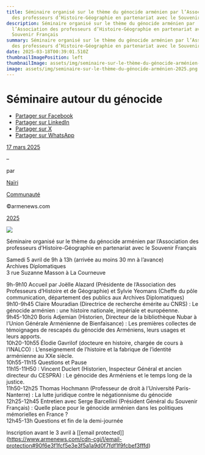 ```yaml
---
title: Séminaire organisé sur le thème du génocide arménien par l’Association
  des professeurs d’Histoire-Géographie en partenariat avec le Souvenir Français
description: Séminaire organisé sur le thème du génocide arménien par
  l’Association des professeurs d’Histoire-Géographie en partenariat avec le
  Souvenir Français
summary: Séminaire organisé sur le thème du génocide arménien par l’Association
  des professeurs d’Histoire-Géographie en partenariat avec le Souvenir Français
date: 2025-03-18T00:39:01.510Z
thumbnailImagePosition: left
thumbnailImage: assets/img/seminaire-sur-le-thème-du-génocide-arménien-2025.png
image: assets/img/seminaire-sur-le-thème-du-génocide-arménien-2025.png
---
```

<!--StartFragment-->

# Séminaire autour du génocide

* [Partager sur Facebook](https://www.facebook.com/sharer/sharer.php?u=https%3A%2F%2Fwww.armenews.com%2Fseminaire-autour-du-genocide%2F&title=S%C3%A9minaire%20autour%20du%20g%C3%A9nocide)
* [Partager sur LinkedIn](https://www.linkedin.com/shareArticle?mini=true&url=https%3A%2F%2Fwww.armenews.com%2Fseminaire-autour-du-genocide%2F&title=S%C3%A9minaire%20autour%20du%20g%C3%A9nocide)
* [Partager sur X](https://x.com/share?url=https%3A%2F%2Fwww.armenews.com%2Fseminaire-autour-du-genocide%2F&text=S%C3%A9minaire%20autour%20du%20g%C3%A9nocide)
* [Partager sur WhatsApp](https://api.whatsapp.com/send?text=S%C3%A9minaire%20autour%20du%20g%C3%A9nocide%20%E2%80%94%20https%3A%2F%2Fwww.armenews.com%2Fseminaire-autour-du-genocide%2F)

[17 mars 2025](https://www.armenews.com/seminaire-autour-du-genocide/)

–

par

[Naïri](https://www.armenews.com/author/carolik/)

[Communauté](https://www.armenews.com/categorie/communaute/)

©armenews.com

[2025](https://www.armenews.com/seminaire-autour-du-genocide/)

![](https://www.armenews.com/wp-content/uploads/2025/03/Capture-decran-2025-03-12-a-15.31.17.png)

Séminaire organisé sur le thème du génocide arménien par l’Association des professeurs d’Histoire-Géographie en partenariat avec le Souvenir Français

Samedi 5 avril de 9h à 13h (arrivée au moins 30 mn à l’avance)\
Archives Diplomatiques\
3 rue Suzanne Masson à La Courneuve

9h-9h10 Accueil par Joëlle Alazard (Présidente de l’Association des Professeurs d’Histoire et de Géographie) et Sylvie Yeomans (Cheffe du pôle communication, département des publics aux Archives Diplomatiques)\
9h10-9h45 Claire Mouradian (Directrice de recherche émérite au CNRS) : Le génocide arménien : une histoire nationale, impériale et européenne.\
9h45-10h20 Boris Adjemian (Historien, Directeur de la bibliothèque Nubar à l’Union Générale Arménienne de Bienfaisance) : Les premières collectes de témoignages de rescapés du génocide des Arméniens, leurs usages et leurs apports.\
10h20-10h55 Élodie Gavrilof (docteure en histoire, chargée de cours à l’INALCO) : L’enseignement de l’histoire et la fabrique de l’identité arménienne au XXe siècle.\
10h55-11h15 Questions et Pause\
11h15-11H50 : Vincent Duclert (Historien, Inspecteur Général et ancien directeur du CESPRA) : Le génocide des Arméniens et le temps long de la justice.\
11h50-12h25 Thomas Hochmann (Professeur de droit à l’Université Paris-Nanterre) : La lutte juridique contre le négationnisme du génocide\
12h25-12h45 Entretien avec Serge Barcellini (Président Général du Souvenir Français) : Quelle place pour le génocide arménien dans les politiques mémorielles en France ?\
12h45-13h Questions et fin de la demi-journée

Inscription avant le 3 avril à [\[email protected]](https://www.armenews.com/cdn-cgi/l/email-protection#90f6e3f1fcf5e3e3f5a1a9d0f7fdf1f9fcbef3fffd)

<!--EndFragment-->